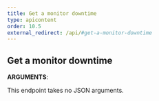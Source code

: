 ```yaml
---
title: Get a monitor downtime
type: apicontent
order: 10.5
external_redirect: /api/#get-a-monitor-downtime
---
```


## Get a monitor downtime

**ARGUMENTS**:

This endpoint takes no JSON arguments.
